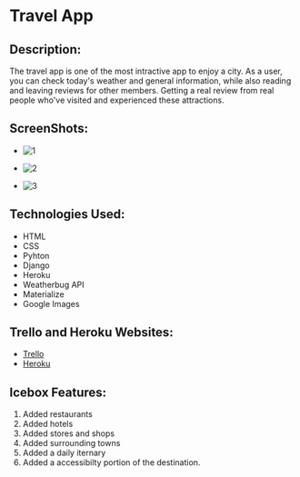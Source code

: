 # Travel App

## Description:
The travel app is one of the most intractive app to enjoy a city. As a user, you can check today's weather and general information, while also reading and leaving reviews for other members.  Getting a real review from real people who've visited and experienced these attractions.  

## ScreenShots:
- ![1](https://user-images.githubusercontent.com/55121344/164543419-0bc7ae4d-88c5-4e59-9471-fae149c9922d.png)

- ![2](https://user-images.githubusercontent.com/55121344/164543584-3cee367c-094f-4513-bb71-2520855b666d.png)

- ![3](https://user-images.githubusercontent.com/55121344/164543642-aa751c13-2c96-4e7d-8047-e1db616e2b74.png)

## Technologies Used:
 - HTML  
 - CSS 
 - Pyhton
 - Django  
 - Heroku
 - Weatherbug API
 - Materialize
 - Google Images

## Trello and Heroku Websites:
- [Trello](https://trello.com/b/Lq2GrwXQ/project-3)
- [Heroku](https://sei-travel-app.herokuapp.com/)

## Icebox Features:
1. Added restaurants
2. Added hotels
3. Added stores and shops
4. Added surrounding towns
5. Added a daily iternary 
6. Added a accessibilty portion of the destination.  

